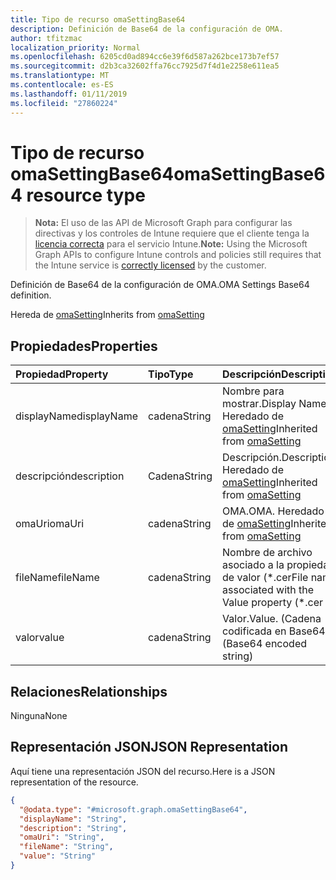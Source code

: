 ```yaml
---
title: Tipo de recurso omaSettingBase64
description: Definición de Base64 de la configuración de OMA.
author: tfitzmac
localization_priority: Normal
ms.openlocfilehash: 6205cd0ad894cc6e39f6d587a262bce173b7ef57
ms.sourcegitcommit: d2b3ca32602ffa76cc7925d7f4d1e2258e611ea5
ms.translationtype: MT
ms.contentlocale: es-ES
ms.lasthandoff: 01/11/2019
ms.locfileid: "27860224"
---
```

# <a name="omasettingbase64-resource-type"></a><span data-ttu-id="8de82-103">Tipo de recurso omaSettingBase64</span><span class="sxs-lookup"><span data-stu-id="8de82-103">omaSettingBase64 resource type</span></span>

> <span data-ttu-id="8de82-104">**Nota:** El uso de las API de Microsoft Graph para configurar las directivas y los controles de Intune requiere que el cliente tenga la [licencia correcta](https://go.microsoft.com/fwlink/?linkid=839381) para el servicio Intune.</span><span class="sxs-lookup"><span data-stu-id="8de82-104">**Note:** Using the Microsoft Graph APIs to configure Intune controls and policies still requires that the Intune service is [correctly licensed](https://go.microsoft.com/fwlink/?linkid=839381) by the customer.</span></span>

<span data-ttu-id="8de82-105">Definición de Base64 de la configuración de OMA.</span><span class="sxs-lookup"><span data-stu-id="8de82-105">OMA Settings Base64 definition.</span></span>

<span data-ttu-id="8de82-106">Hereda de [omaSetting](../resources/intune-deviceconfig-omasetting.md)</span><span class="sxs-lookup"><span data-stu-id="8de82-106">Inherits from [omaSetting](../resources/intune-deviceconfig-omasetting.md)</span></span>

## <a name="properties"></a><span data-ttu-id="8de82-107">Propiedades</span><span class="sxs-lookup"><span data-stu-id="8de82-107">Properties</span></span>
|<span data-ttu-id="8de82-108">Propiedad</span><span class="sxs-lookup"><span data-stu-id="8de82-108">Property</span></span>|<span data-ttu-id="8de82-109">Tipo</span><span class="sxs-lookup"><span data-stu-id="8de82-109">Type</span></span>|<span data-ttu-id="8de82-110">Descripción</span><span class="sxs-lookup"><span data-stu-id="8de82-110">Description</span></span>|
|:---|:---|:---|
|<span data-ttu-id="8de82-111">displayName</span><span class="sxs-lookup"><span data-stu-id="8de82-111">displayName</span></span>|<span data-ttu-id="8de82-112">cadena</span><span class="sxs-lookup"><span data-stu-id="8de82-112">String</span></span>|<span data-ttu-id="8de82-113">Nombre para mostrar.</span><span class="sxs-lookup"><span data-stu-id="8de82-113">Display Name.</span></span> <span data-ttu-id="8de82-114">Heredado de [omaSetting](../resources/intune-deviceconfig-omasetting.md)</span><span class="sxs-lookup"><span data-stu-id="8de82-114">Inherited from [omaSetting](../resources/intune-deviceconfig-omasetting.md)</span></span>|
|<span data-ttu-id="8de82-115">descripción</span><span class="sxs-lookup"><span data-stu-id="8de82-115">description</span></span>|<span data-ttu-id="8de82-116">Cadena</span><span class="sxs-lookup"><span data-stu-id="8de82-116">String</span></span>|<span data-ttu-id="8de82-117">Descripción.</span><span class="sxs-lookup"><span data-stu-id="8de82-117">Description.</span></span> <span data-ttu-id="8de82-118">Heredado de [omaSetting](../resources/intune-deviceconfig-omasetting.md)</span><span class="sxs-lookup"><span data-stu-id="8de82-118">Inherited from [omaSetting](../resources/intune-deviceconfig-omasetting.md)</span></span>|
|<span data-ttu-id="8de82-119">omaUri</span><span class="sxs-lookup"><span data-stu-id="8de82-119">omaUri</span></span>|<span data-ttu-id="8de82-120">cadena</span><span class="sxs-lookup"><span data-stu-id="8de82-120">String</span></span>|<span data-ttu-id="8de82-121">OMA.</span><span class="sxs-lookup"><span data-stu-id="8de82-121">OMA.</span></span> <span data-ttu-id="8de82-122">Heredado de [omaSetting](../resources/intune-deviceconfig-omasetting.md)</span><span class="sxs-lookup"><span data-stu-id="8de82-122">Inherited from [omaSetting](../resources/intune-deviceconfig-omasetting.md)</span></span>|
|<span data-ttu-id="8de82-123">fileName</span><span class="sxs-lookup"><span data-stu-id="8de82-123">fileName</span></span>|<span data-ttu-id="8de82-124">cadena</span><span class="sxs-lookup"><span data-stu-id="8de82-124">String</span></span>|<span data-ttu-id="8de82-125">Nombre de archivo asociado a la propiedad de valor (\*.cer</span><span class="sxs-lookup"><span data-stu-id="8de82-125">File name associated with the Value property (\*.cer</span></span> | <span data-ttu-id="8de82-126">\*.CRT</span><span class="sxs-lookup"><span data-stu-id="8de82-126">\*.crt</span></span> | <span data-ttu-id="8de82-127">\*.p7b</span><span class="sxs-lookup"><span data-stu-id="8de82-127">\*.p7b</span></span> | <span data-ttu-id="8de82-128">\* .bin).</span><span class="sxs-lookup"><span data-stu-id="8de82-128">\*.bin).</span></span>|
|<span data-ttu-id="8de82-129">valor</span><span class="sxs-lookup"><span data-stu-id="8de82-129">value</span></span>|<span data-ttu-id="8de82-130">cadena</span><span class="sxs-lookup"><span data-stu-id="8de82-130">String</span></span>|<span data-ttu-id="8de82-131">Valor.</span><span class="sxs-lookup"><span data-stu-id="8de82-131">Value.</span></span> <span data-ttu-id="8de82-132">(Cadena codificada en Base64)</span><span class="sxs-lookup"><span data-stu-id="8de82-132">(Base64 encoded string)</span></span>|

## <a name="relationships"></a><span data-ttu-id="8de82-133">Relaciones</span><span class="sxs-lookup"><span data-stu-id="8de82-133">Relationships</span></span>
<span data-ttu-id="8de82-134">Ninguna</span><span class="sxs-lookup"><span data-stu-id="8de82-134">None</span></span>
## <a name="json-representation"></a><span data-ttu-id="8de82-135">Representación JSON</span><span class="sxs-lookup"><span data-stu-id="8de82-135">JSON Representation</span></span>
<span data-ttu-id="8de82-136">Aquí tiene una representación JSON del recurso.</span><span class="sxs-lookup"><span data-stu-id="8de82-136">Here is a JSON representation of the resource.</span></span>
<!-- {
  "blockType": "resource",
  "@odata.type": "microsoft.graph.omaSettingBase64"
}
-->
``` json
{
  "@odata.type": "#microsoft.graph.omaSettingBase64",
  "displayName": "String",
  "description": "String",
  "omaUri": "String",
  "fileName": "String",
  "value": "String"
}
```



